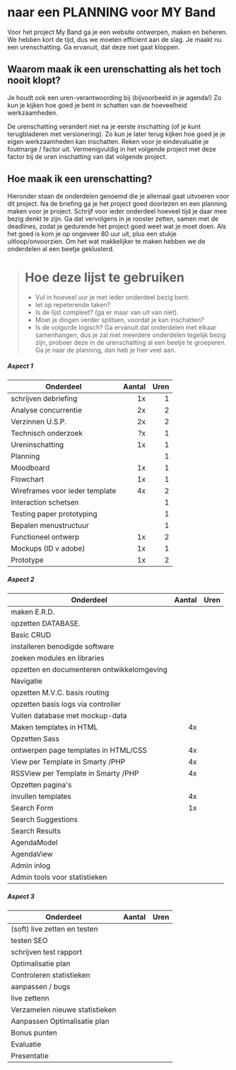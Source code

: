 # naar een PLANNING voor MY Band 
Voor het project My Band ga je een website ontwerpen, maken en beheren. We hebben kort de tijd, dus we moeten efficient aan de slag.
Je maakt nu een urenschatting. Ga ervanuit, dat deze niet gaat kloppen.

## Waarom maak ik een urenschatting als het toch nooit klopt?
Je houdt ook een uren-verantwoording bij (bijvoorbeeld in je agenda!)
Zo kun je kijken hoe goed je bent in schatten van de hoeveelheid werkzaamheden.

De urenschatting verandert niet na je eerste inschatting (of je kunt terugbladeren met versionering). Zo kun je later terug kijken hoe goed je je eigen werkzaamheden kan inschatten. Reken voor je eindevaluatie je foutmarge / factor uit. Vermenigvuldig in het volgende project met deze factor bij de uren inschatting van dat volgende project.

## Hoe maak ik een urenschatting?
Hieronder staan de onderdelen genoemd die je allemaal gaat uitvoeren voor dit project. Na de briefing ga je het project goed doorlezen en een planning maken voor je project. Schrijf voor ieder onderdeel hoeveel tijd je daar mee bezig denkt te zijn. Ga dat vervolgens in je rooster zetten, samen met de deadlines, zodat je gedurende het project goed weet wat je moet doen. 
Als het goed is kom je op ongeveer 80 uur uit, plus een stukje uitloop/onvoorzien. Om het wat makkelijker te maken hebben we de onderdelen al een beetje geklusterd.

> # Hoe deze lijst te gebruiken
> * Vul in hoeveel uur je met ieder onderdeel bezig bent.
> * let op repeterende taken? 
> * Is de lijst compleet? (ga er maar van uit van niet).
> * Moet je dingen verder splitsen, voordat je kan inschatten? 
> * Is de volgorde logisch? Ga ervanuit dat onderdelen met elkaar samenhangen, dus je zal met meerdere onderdelen tegelijk bezig zijn,  probeer deze in de urenschatting al een beetje te groeperen.
Ga je naar de planning, dan heb je hier veel aan.

##### Aspect 1
| Onderdeel        | Aantal           |  Uren           |
| ------------- |-------------:|-------------:| 
| schrijven debriefing           |1x       | 1 | 
| Analyse concurrentie           |2x       |  2 | 
| Verzinnen U.S.P.               | 2x      |   2|
| Technisch onderzoek            |?x       | 1 | 
| Ureninschatting                | 1x      | 1 | 
| Planning                       |         |  1 |
| Moodboard                      |      1x | 1  |
| Flowchart                      |      1x |  1 |
| Wireframes voor ieder template |      4x |   2|
| Interaction schetsen           |         |  1 |
| Testing paper prototyping      |         | 1  |
| Bepalen menustructuur          |         |  1 |
| Functioneel ontwerp            |      1x | 2  |
| Mockups (ID v adobe)           |      1x | 1 |
| Prototype                      |      1x | 2  |

##### Aspect 2
| Onderdeel        | Aantal           |  Uren           |
| ------------- |-------------:|-------------:| 
| maken E.R.D.                               |       |   |
| opzetten DATABASE.                         |       |   |
| Basic CRUD                                 |       |   |
| installeren benodigde software             |       |   |
| zoeken modules en libraries                |       |   |
| opzetten en documenteren ontwikkelomgeving |       |   |
| Navigatie                                  |       |   |
| opzetten M.V.C. basis routing              |       |   |
| opzetten basis logs via controller         |       |   |
| Vullen database met mockup-data            |       |   | 
| Maken templates in HTML                    |   4x  |   | 
| Opzetten Sass                              |       |   | 
| ontwerpen page templates in HTML/CSS       |   4x  |   | 
| View per Template in Smarty /PHP           |   4x  |   | 
| RSSView per Template in Smarty /PHP        |   4x  |   | 
| Opzetten pagina's                          |       |   | 
| invullen templates                         |   4x  |   | 
| Search Form                                |    1x |   | 
| Search Suggestions                         |       |   | 
| Search Results                             |       |   | 
| AgendaModel                                |       |   | 
| AgendaView                                 |       |   | 
| Admin inlog                                |       |   | 
| Admin tools voor statistieken              |       |   | 

##### Aspect 3
| Onderdeel        | Aantal           |  Uren           |
| ------------- |-------------:|-------------:| 
| (soft) live zetten en testen   |       |   |
| testen SEO                     |       |   |
| schrijven test rapport         |       |   |
| Optimalisatie plan             |       |   |
| Controleren statistieken       |       |   |
| aanpassen / bugs               |       |   |
| live zettenn                   |       |   |
| Verzamelen nieuwe statistieken |       |   |
| Aanpassen Optimalisatie plan   |       |   |
| Bonus punten                   |       |   |
| Evaluatie                      |       |   |
| Presentatie                    |       |   |

